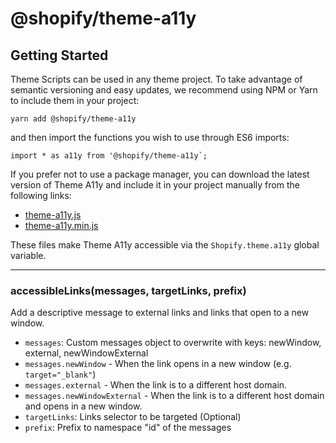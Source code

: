 # @shopify/theme-a11y

## Getting Started

Theme Scripts can be used in any theme project. To take advantage of semantic versioning and easy updates, we recommend using NPM or Yarn to include them in your project:

```
yarn add @shopify/theme-a11y
```

and then import the functions you wish to use through ES6 imports:

```
import * as a11y from '@shopify/theme-a11y`;
```

If you prefer not to use a package manager, you can download the latest version of Theme A11y and include it in your project manually from the following links:

- [theme-a11y.js](http://unpkg.com/@shopify/theme-a11y@latest/dist/theme-a11y.js)
- [theme-a11y.min.js](http://unpkg.com/@shopify/theme-a11y@latest/dist/theme-a11y.min.js)

These files make Theme A11y accessible via the `Shopify.theme.a11y` global variable.

---

### accessibleLinks(messages, targetLinks, prefix)

Add a descriptive message to external links and links that open to a new window.

- `messages`: Custom messages object to overwrite with keys: newWindow, external, newWindowExternal
- `messages.newWindow` - When the link opens in a new window (e.g. `target="_blank"`)
- `messages.external` - When the link is to a different host domain.
- `messages.newWindowExternal` - When the link is to a different host domain and opens in a new window.
- `targetLinks`: Links selector to be targeted (Optional)
- `prefix`: Prefix to namespace "id" of the messages
